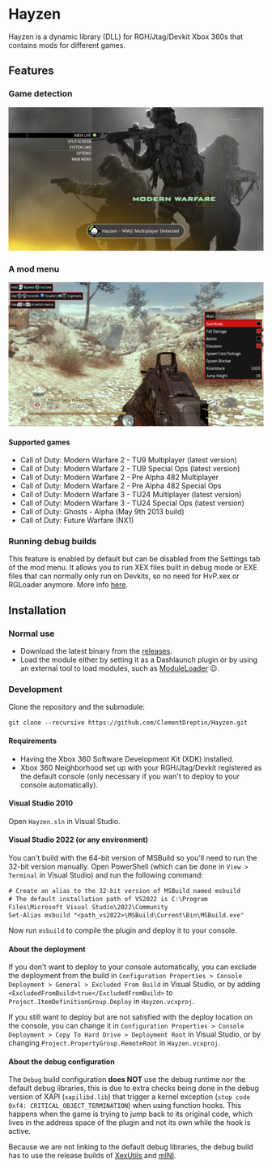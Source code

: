 # Hayzen

Hayzen is a dynamic library (DLL) for RGH/Jtag/Devkit Xbox 360s that contains mods for different games.

## Features

### Game detection

![MW2 Multiplayer Detected](./resources/screenshots/mw2-xnotify.png)

### A mod menu

![MW2 Multiplayer Detected](./resources/screenshots/mw2-menu.png)

#### Supported games

-   Call of Duty: Modern Warfare 2 - TU9 Multiplayer (latest version)
-   Call of Duty: Modern Warfare 2 - TU9 Special Ops (latest version)
-   Call of Duty: Modern Warfare 2 - Pre Alpha 482 Multiplayer
-   Call of Duty: Modern Warfare 2 - Pre Alpha 482 Special Ops
-   Call of Duty: Modern Warfare 3 - TU24 Multiplayer (latest version)
-   Call of Duty: Modern Warfare 3 - TU24 Special Ops (latest version)
-   Call of Duty: Ghosts - Alpha (May 9th 2013 build)
-   Call of Duty: Future Warfare (NX1)

### Running debug builds

This feature is enabled by default but can be disabled from the Settings tab of the mod menu. It allows you to run XEX files built in debug mode or EXE files that can normally only run on Devkits, so no need for HvP.xex or RGLoader anymore. More info [here](docs/debug-builds.md).

## Installation

### Normal use

-   Download the latest binary from the [releases](https://github.com/ClementDreptin/Hayzen/releases).
-   Load the module either by setting it as a Dashlaunch plugin or by using an external tool to load modules, such as [ModuleLoader](https://github.com/ClementDreptin/ModuleLoader) :wink:.

### Development

Clone the repository and the submodule:

```
git clone --recursive https://github.com/ClementDreptin/Hayzen.git
```

#### Requirements

-   Having the Xbox 360 Software Development Kit (XDK) installed.
-   Xbox 360 Neighborhood set up with your RGH/Jtag/Devkit registered as the default console (only necessary if you wan't to deploy to your console automatically).

#### Visual Studio 2010

Open `Hayzen.sln` in Visual Studio.

#### Visual Studio 2022 (or any environment)

You can't build with the 64-bit version of MSBuild so you'll need to run the 32-bit version manually. Open PowerShell (which can be done in `View > Terminal` in Visual Studio) and run the following command:

```PS1
# Create an alias to the 32-bit version of MSBuild named msbuild
# The default installation path of VS2022 is C:\Program Files\Microsoft Visual Studio\2022\Community
Set-Alias msbuild "<path_vs2022>\MSBuild\Current\Bin\MSBuild.exe"
```

Now run `msbuild` to compile the plugin and deploy it to your console.

#### About the deployment

If you don't want to deploy to your console automatically, you can exclude the deployment from the build in `Configuration Properties > Console Deployment > General > Excluded From Build` in Visual Studio, or by adding `<ExcludedFromBuild>true</ExcludedFromBuild>` to `Project.ItemDefinitionGroup.Deploy` in `Hayzen.vcxproj`.

If you still want to deploy but are not satisfied with the deploy location on the console, you can change it in `Configuration Properties > Console Deployment > Copy To Hard Drive > Deployment Root` in Visual Studio, or by changing `Project.PropertyGroup.RemoteRoot` in `Hayzen.vcxproj`.

#### About the debug configuration

The `Debug` build configuration **does NOT** use the debug runtime nor the default debug libraries, this is due to extra checks being done in the debug version of XAPI (`xapilibd.lib`) that trigger a kernel exception (`stop code 0xf4: CRITICAL_OBJECT_TERMINATION`) when using function hooks. This happens when the game is trying to jump back to its original code, which lives in the address space of the plugin and not its own while the hook is active.

Because we are not linking to the default debug libraries, the debug build has to use the release builds of [XexUtils](https://github.com/ClementDreptin/XexUtils) and [mINI](https://github.com/ClementDreptin/Hayzen/tree/master/deps/mINI).
